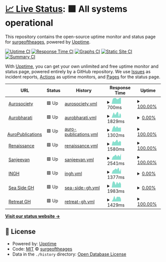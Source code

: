 # [📈 Live Status](https://surgeoftheages.github.io/sasup): <!--live status--> **🟩 All systems operational**

This repository contains the open-source uptime monitor and status page for [surgeoftheages](https://surgeoftheages.github.io/sasup), powered by [Upptime](https://github.com/upptime/upptime).

[![Uptime CI](https://github.com/surgeoftheages/sasup/workflows/Uptime%20CI/badge.svg)](https://github.com/surgeoftheages/sasup/actions?query=workflow%3A%22Uptime+CI%22)
[![Response Time CI](https://github.com/surgeoftheages/sasup/workflows/Response%20Time%20CI/badge.svg)](https://github.com/surgeoftheages/sasup/actions?query=workflow%3A%22Response+Time+CI%22)
[![Graphs CI](https://github.com/surgeoftheages/sasup/workflows/Graphs%20CI/badge.svg)](https://github.com/surgeoftheages/sasup/actions?query=workflow%3A%22Graphs+CI%22)
[![Static Site CI](https://github.com/surgeoftheages/sasup/workflows/Static%20Site%20CI/badge.svg)](https://github.com/surgeoftheages/sasup/actions?query=workflow%3A%22Static+Site+CI%22)
[![Summary CI](https://github.com/surgeoftheages/sasup/workflows/Summary%20CI/badge.svg)](https://github.com/surgeoftheages/sasup/actions?query=workflow%3A%22Summary+CI%22)

With [Upptime](https://upptime.js.org), you can get your own unlimited and free uptime monitor and status page, powered entirely by a GitHub repository. We use [Issues](https://github.com/surgeoftheages/sasup/issues) as incident reports, [Actions](https://github.com/surgeoftheages/sasup/actions) as uptime monitors, and [Pages](https://surgeoftheages.github.io/sasup) for the status page.

<!--start: status pages-->
<!-- This summary is generated by Upptime (https://github.com/upptime/upptime) -->
<!-- Do not edit this manually, your changes will be overwritten -->
<!-- prettier-ignore -->
| URL | Status | History | Response Time | Uptime |
| --- | ------ | ------- | ------------- | ------ |
| <img alt="" src="https://icons.duckduckgo.com/ip3/aurosociety.org.ico" height="13"> [Aurosociety](https://aurosociety.org) | 🟩 Up | [aurosociety.yml](https://github.com/surgeoftheages/sasup/commits/HEAD/history/aurosociety.yml) | <details><summary><img alt="Response time graph" src="./graphs/aurosociety/response-time-week.png" height="20"> 700ms</summary><br><a href="https://surgeoftheages.github.io/sasup/history/aurosociety"><img alt="Response time 800" src="https://img.shields.io/endpoint?url=https%3A%2F%2Fraw.githubusercontent.com%2Fsurgeoftheages%2Fsasup%2FHEAD%2Fapi%2Faurosociety%2Fresponse-time.json"></a><br><a href="https://surgeoftheages.github.io/sasup/history/aurosociety"><img alt="24-hour response time 701" src="https://img.shields.io/endpoint?url=https%3A%2F%2Fraw.githubusercontent.com%2Fsurgeoftheages%2Fsasup%2FHEAD%2Fapi%2Faurosociety%2Fresponse-time-day.json"></a><br><a href="https://surgeoftheages.github.io/sasup/history/aurosociety"><img alt="7-day response time 700" src="https://img.shields.io/endpoint?url=https%3A%2F%2Fraw.githubusercontent.com%2Fsurgeoftheages%2Fsasup%2FHEAD%2Fapi%2Faurosociety%2Fresponse-time-week.json"></a><br><a href="https://surgeoftheages.github.io/sasup/history/aurosociety"><img alt="30-day response time 721" src="https://img.shields.io/endpoint?url=https%3A%2F%2Fraw.githubusercontent.com%2Fsurgeoftheages%2Fsasup%2FHEAD%2Fapi%2Faurosociety%2Fresponse-time-month.json"></a><br><a href="https://surgeoftheages.github.io/sasup/history/aurosociety"><img alt="1-year response time 805" src="https://img.shields.io/endpoint?url=https%3A%2F%2Fraw.githubusercontent.com%2Fsurgeoftheages%2Fsasup%2FHEAD%2Fapi%2Faurosociety%2Fresponse-time-year.json"></a></details> | <details><summary><a href="https://surgeoftheages.github.io/sasup/history/aurosociety">100.00%</a></summary><a href="https://surgeoftheages.github.io/sasup/history/aurosociety"><img alt="All-time uptime 99.97%" src="https://img.shields.io/endpoint?url=https%3A%2F%2Fraw.githubusercontent.com%2Fsurgeoftheages%2Fsasup%2FHEAD%2Fapi%2Faurosociety%2Fuptime.json"></a><br><a href="https://surgeoftheages.github.io/sasup/history/aurosociety"><img alt="24-hour uptime 100.00%" src="https://img.shields.io/endpoint?url=https%3A%2F%2Fraw.githubusercontent.com%2Fsurgeoftheages%2Fsasup%2FHEAD%2Fapi%2Faurosociety%2Fuptime-day.json"></a><br><a href="https://surgeoftheages.github.io/sasup/history/aurosociety"><img alt="7-day uptime 100.00%" src="https://img.shields.io/endpoint?url=https%3A%2F%2Fraw.githubusercontent.com%2Fsurgeoftheages%2Fsasup%2FHEAD%2Fapi%2Faurosociety%2Fuptime-week.json"></a><br><a href="https://surgeoftheages.github.io/sasup/history/aurosociety"><img alt="30-day uptime 100.00%" src="https://img.shields.io/endpoint?url=https%3A%2F%2Fraw.githubusercontent.com%2Fsurgeoftheages%2Fsasup%2FHEAD%2Fapi%2Faurosociety%2Fuptime-month.json"></a><br><a href="https://surgeoftheages.github.io/sasup/history/aurosociety"><img alt="1-year uptime 99.99%" src="https://img.shields.io/endpoint?url=https%3A%2F%2Fraw.githubusercontent.com%2Fsurgeoftheages%2Fsasup%2FHEAD%2Fapi%2Faurosociety%2Fuptime-year.json"></a></details>
| <img alt="" src="https://icons.duckduckgo.com/ip3/aurobharati.in.ico" height="13"> [Aurobharati](https://aurobharati.in) | 🟩 Up | [aurobharati.yml](https://github.com/surgeoftheages/sasup/commits/HEAD/history/aurobharati.yml) | <details><summary><img alt="Response time graph" src="./graphs/aurobharati/response-time-week.png" height="20"> 1829ms</summary><br><a href="https://surgeoftheages.github.io/sasup/history/aurobharati"><img alt="Response time 1880" src="https://img.shields.io/endpoint?url=https%3A%2F%2Fraw.githubusercontent.com%2Fsurgeoftheages%2Fsasup%2FHEAD%2Fapi%2Faurobharati%2Fresponse-time.json"></a><br><a href="https://surgeoftheages.github.io/sasup/history/aurobharati"><img alt="24-hour response time 1878" src="https://img.shields.io/endpoint?url=https%3A%2F%2Fraw.githubusercontent.com%2Fsurgeoftheages%2Fsasup%2FHEAD%2Fapi%2Faurobharati%2Fresponse-time-day.json"></a><br><a href="https://surgeoftheages.github.io/sasup/history/aurobharati"><img alt="7-day response time 1829" src="https://img.shields.io/endpoint?url=https%3A%2F%2Fraw.githubusercontent.com%2Fsurgeoftheages%2Fsasup%2FHEAD%2Fapi%2Faurobharati%2Fresponse-time-week.json"></a><br><a href="https://surgeoftheages.github.io/sasup/history/aurobharati"><img alt="30-day response time 1866" src="https://img.shields.io/endpoint?url=https%3A%2F%2Fraw.githubusercontent.com%2Fsurgeoftheages%2Fsasup%2FHEAD%2Fapi%2Faurobharati%2Fresponse-time-month.json"></a><br><a href="https://surgeoftheages.github.io/sasup/history/aurobharati"><img alt="1-year response time 1860" src="https://img.shields.io/endpoint?url=https%3A%2F%2Fraw.githubusercontent.com%2Fsurgeoftheages%2Fsasup%2FHEAD%2Fapi%2Faurobharati%2Fresponse-time-year.json"></a></details> | <details><summary><a href="https://surgeoftheages.github.io/sasup/history/aurobharati">0.00%</a></summary><a href="https://surgeoftheages.github.io/sasup/history/aurobharati"><img alt="All-time uptime 92.95%" src="https://img.shields.io/endpoint?url=https%3A%2F%2Fraw.githubusercontent.com%2Fsurgeoftheages%2Fsasup%2FHEAD%2Fapi%2Faurobharati%2Fuptime.json"></a><br><a href="https://surgeoftheages.github.io/sasup/history/aurobharati"><img alt="24-hour uptime 0.00%" src="https://img.shields.io/endpoint?url=https%3A%2F%2Fraw.githubusercontent.com%2Fsurgeoftheages%2Fsasup%2FHEAD%2Fapi%2Faurobharati%2Fuptime-day.json"></a><br><a href="https://surgeoftheages.github.io/sasup/history/aurobharati"><img alt="7-day uptime 0.00%" src="https://img.shields.io/endpoint?url=https%3A%2F%2Fraw.githubusercontent.com%2Fsurgeoftheages%2Fsasup%2FHEAD%2Fapi%2Faurobharati%2Fuptime-week.json"></a><br><a href="https://surgeoftheages.github.io/sasup/history/aurobharati"><img alt="30-day uptime 0.00%" src="https://img.shields.io/endpoint?url=https%3A%2F%2Fraw.githubusercontent.com%2Fsurgeoftheages%2Fsasup%2FHEAD%2Fapi%2Faurobharati%2Fuptime-month.json"></a><br><a href="https://surgeoftheages.github.io/sasup/history/aurobharati"><img alt="1-year uptime 86.35%" src="https://img.shields.io/endpoint?url=https%3A%2F%2Fraw.githubusercontent.com%2Fsurgeoftheages%2Fsasup%2FHEAD%2Fapi%2Faurobharati%2Fuptime-year.json"></a></details>
| <img alt="" src="https://icons.duckduckgo.com/ip3/auropublications.org.ico" height="13"> [AuroPublications](https://auropublications.org) | 🟩 Up | [auro-publications.yml](https://github.com/surgeoftheages/sasup/commits/HEAD/history/auro-publications.yml) | <details><summary><img alt="Response time graph" src="./graphs/auro-publications/response-time-week.png" height="20"> 1302ms</summary><br><a href="https://surgeoftheages.github.io/sasup/history/auro-publications"><img alt="Response time 1508" src="https://img.shields.io/endpoint?url=https%3A%2F%2Fraw.githubusercontent.com%2Fsurgeoftheages%2Fsasup%2FHEAD%2Fapi%2Fauro-publications%2Fresponse-time.json"></a><br><a href="https://surgeoftheages.github.io/sasup/history/auro-publications"><img alt="24-hour response time 1587" src="https://img.shields.io/endpoint?url=https%3A%2F%2Fraw.githubusercontent.com%2Fsurgeoftheages%2Fsasup%2FHEAD%2Fapi%2Fauro-publications%2Fresponse-time-day.json"></a><br><a href="https://surgeoftheages.github.io/sasup/history/auro-publications"><img alt="7-day response time 1302" src="https://img.shields.io/endpoint?url=https%3A%2F%2Fraw.githubusercontent.com%2Fsurgeoftheages%2Fsasup%2FHEAD%2Fapi%2Fauro-publications%2Fresponse-time-week.json"></a><br><a href="https://surgeoftheages.github.io/sasup/history/auro-publications"><img alt="30-day response time 1445" src="https://img.shields.io/endpoint?url=https%3A%2F%2Fraw.githubusercontent.com%2Fsurgeoftheages%2Fsasup%2FHEAD%2Fapi%2Fauro-publications%2Fresponse-time-month.json"></a><br><a href="https://surgeoftheages.github.io/sasup/history/auro-publications"><img alt="1-year response time 1420" src="https://img.shields.io/endpoint?url=https%3A%2F%2Fraw.githubusercontent.com%2Fsurgeoftheages%2Fsasup%2FHEAD%2Fapi%2Fauro-publications%2Fresponse-time-year.json"></a></details> | <details><summary><a href="https://surgeoftheages.github.io/sasup/history/auro-publications">100.00%</a></summary><a href="https://surgeoftheages.github.io/sasup/history/auro-publications"><img alt="All-time uptime 99.93%" src="https://img.shields.io/endpoint?url=https%3A%2F%2Fraw.githubusercontent.com%2Fsurgeoftheages%2Fsasup%2FHEAD%2Fapi%2Fauro-publications%2Fuptime.json"></a><br><a href="https://surgeoftheages.github.io/sasup/history/auro-publications"><img alt="24-hour uptime 100.00%" src="https://img.shields.io/endpoint?url=https%3A%2F%2Fraw.githubusercontent.com%2Fsurgeoftheages%2Fsasup%2FHEAD%2Fapi%2Fauro-publications%2Fuptime-day.json"></a><br><a href="https://surgeoftheages.github.io/sasup/history/auro-publications"><img alt="7-day uptime 100.00%" src="https://img.shields.io/endpoint?url=https%3A%2F%2Fraw.githubusercontent.com%2Fsurgeoftheages%2Fsasup%2FHEAD%2Fapi%2Fauro-publications%2Fuptime-week.json"></a><br><a href="https://surgeoftheages.github.io/sasup/history/auro-publications"><img alt="30-day uptime 100.00%" src="https://img.shields.io/endpoint?url=https%3A%2F%2Fraw.githubusercontent.com%2Fsurgeoftheages%2Fsasup%2FHEAD%2Fapi%2Fauro-publications%2Fuptime-month.json"></a><br><a href="https://surgeoftheages.github.io/sasup/history/auro-publications"><img alt="1-year uptime 99.99%" src="https://img.shields.io/endpoint?url=https%3A%2F%2Fraw.githubusercontent.com%2Fsurgeoftheages%2Fsasup%2FHEAD%2Fapi%2Fauro-publications%2Fuptime-year.json"></a></details>
| <img alt="" src="https://icons.duckduckgo.com/ip3/journal.aurobharati.in.ico" height="13"> [Renaissance](https://journal.aurobharati.in) | 🟩 Up | [renaissance.yml](https://github.com/surgeoftheages/sasup/commits/HEAD/history/renaissance.yml) | <details><summary><img alt="Response time graph" src="./graphs/renaissance/response-time-week.png" height="20"> 1580ms</summary><br><a href="https://surgeoftheages.github.io/sasup/history/renaissance"><img alt="Response time 2170" src="https://img.shields.io/endpoint?url=https%3A%2F%2Fraw.githubusercontent.com%2Fsurgeoftheages%2Fsasup%2FHEAD%2Fapi%2Frenaissance%2Fresponse-time.json"></a><br><a href="https://surgeoftheages.github.io/sasup/history/renaissance"><img alt="24-hour response time 1277" src="https://img.shields.io/endpoint?url=https%3A%2F%2Fraw.githubusercontent.com%2Fsurgeoftheages%2Fsasup%2FHEAD%2Fapi%2Frenaissance%2Fresponse-time-day.json"></a><br><a href="https://surgeoftheages.github.io/sasup/history/renaissance"><img alt="7-day response time 1580" src="https://img.shields.io/endpoint?url=https%3A%2F%2Fraw.githubusercontent.com%2Fsurgeoftheages%2Fsasup%2FHEAD%2Fapi%2Frenaissance%2Fresponse-time-week.json"></a><br><a href="https://surgeoftheages.github.io/sasup/history/renaissance"><img alt="30-day response time 1585" src="https://img.shields.io/endpoint?url=https%3A%2F%2Fraw.githubusercontent.com%2Fsurgeoftheages%2Fsasup%2FHEAD%2Fapi%2Frenaissance%2Fresponse-time-month.json"></a><br><a href="https://surgeoftheages.github.io/sasup/history/renaissance"><img alt="1-year response time 2068" src="https://img.shields.io/endpoint?url=https%3A%2F%2Fraw.githubusercontent.com%2Fsurgeoftheages%2Fsasup%2FHEAD%2Fapi%2Frenaissance%2Fresponse-time-year.json"></a></details> | <details><summary><a href="https://surgeoftheages.github.io/sasup/history/renaissance">100.00%</a></summary><a href="https://surgeoftheages.github.io/sasup/history/renaissance"><img alt="All-time uptime 99.76%" src="https://img.shields.io/endpoint?url=https%3A%2F%2Fraw.githubusercontent.com%2Fsurgeoftheages%2Fsasup%2FHEAD%2Fapi%2Frenaissance%2Fuptime.json"></a><br><a href="https://surgeoftheages.github.io/sasup/history/renaissance"><img alt="24-hour uptime 100.00%" src="https://img.shields.io/endpoint?url=https%3A%2F%2Fraw.githubusercontent.com%2Fsurgeoftheages%2Fsasup%2FHEAD%2Fapi%2Frenaissance%2Fuptime-day.json"></a><br><a href="https://surgeoftheages.github.io/sasup/history/renaissance"><img alt="7-day uptime 100.00%" src="https://img.shields.io/endpoint?url=https%3A%2F%2Fraw.githubusercontent.com%2Fsurgeoftheages%2Fsasup%2FHEAD%2Fapi%2Frenaissance%2Fuptime-week.json"></a><br><a href="https://surgeoftheages.github.io/sasup/history/renaissance"><img alt="30-day uptime 100.00%" src="https://img.shields.io/endpoint?url=https%3A%2F%2Fraw.githubusercontent.com%2Fsurgeoftheages%2Fsasup%2FHEAD%2Fapi%2Frenaissance%2Fuptime-month.json"></a><br><a href="https://surgeoftheages.github.io/sasup/history/renaissance"><img alt="1-year uptime 99.85%" src="https://img.shields.io/endpoint?url=https%3A%2F%2Fraw.githubusercontent.com%2Fsurgeoftheages%2Fsasup%2FHEAD%2Fapi%2Frenaissance%2Fuptime-year.json"></a></details>
| <img alt="" src="https://icons.duckduckgo.com/ip3/sanjeevanpalliativecare.org.ico" height="13"> [Sanjeevan](https://sanjeevanpalliativecare.org/) | 🟩 Up | [sanjeevan.yml](https://github.com/surgeoftheages/sasup/commits/HEAD/history/sanjeevan.yml) | <details><summary><img alt="Response time graph" src="./graphs/sanjeevan/response-time-week.png" height="20"> 2541ms</summary><br><a href="https://surgeoftheages.github.io/sasup/history/sanjeevan"><img alt="Response time 2393" src="https://img.shields.io/endpoint?url=https%3A%2F%2Fraw.githubusercontent.com%2Fsurgeoftheages%2Fsasup%2FHEAD%2Fapi%2Fsanjeevan%2Fresponse-time.json"></a><br><a href="https://surgeoftheages.github.io/sasup/history/sanjeevan"><img alt="24-hour response time 3408" src="https://img.shields.io/endpoint?url=https%3A%2F%2Fraw.githubusercontent.com%2Fsurgeoftheages%2Fsasup%2FHEAD%2Fapi%2Fsanjeevan%2Fresponse-time-day.json"></a><br><a href="https://surgeoftheages.github.io/sasup/history/sanjeevan"><img alt="7-day response time 2541" src="https://img.shields.io/endpoint?url=https%3A%2F%2Fraw.githubusercontent.com%2Fsurgeoftheages%2Fsasup%2FHEAD%2Fapi%2Fsanjeevan%2Fresponse-time-week.json"></a><br><a href="https://surgeoftheages.github.io/sasup/history/sanjeevan"><img alt="30-day response time 2928" src="https://img.shields.io/endpoint?url=https%3A%2F%2Fraw.githubusercontent.com%2Fsurgeoftheages%2Fsasup%2FHEAD%2Fapi%2Fsanjeevan%2Fresponse-time-month.json"></a><br><a href="https://surgeoftheages.github.io/sasup/history/sanjeevan"><img alt="1-year response time 2401" src="https://img.shields.io/endpoint?url=https%3A%2F%2Fraw.githubusercontent.com%2Fsurgeoftheages%2Fsasup%2FHEAD%2Fapi%2Fsanjeevan%2Fresponse-time-year.json"></a></details> | <details><summary><a href="https://surgeoftheages.github.io/sasup/history/sanjeevan">100.00%</a></summary><a href="https://surgeoftheages.github.io/sasup/history/sanjeevan"><img alt="All-time uptime 92.60%" src="https://img.shields.io/endpoint?url=https%3A%2F%2Fraw.githubusercontent.com%2Fsurgeoftheages%2Fsasup%2FHEAD%2Fapi%2Fsanjeevan%2Fuptime.json"></a><br><a href="https://surgeoftheages.github.io/sasup/history/sanjeevan"><img alt="24-hour uptime 100.00%" src="https://img.shields.io/endpoint?url=https%3A%2F%2Fraw.githubusercontent.com%2Fsurgeoftheages%2Fsasup%2FHEAD%2Fapi%2Fsanjeevan%2Fuptime-day.json"></a><br><a href="https://surgeoftheages.github.io/sasup/history/sanjeevan"><img alt="7-day uptime 100.00%" src="https://img.shields.io/endpoint?url=https%3A%2F%2Fraw.githubusercontent.com%2Fsurgeoftheages%2Fsasup%2FHEAD%2Fapi%2Fsanjeevan%2Fuptime-week.json"></a><br><a href="https://surgeoftheages.github.io/sasup/history/sanjeevan"><img alt="30-day uptime 100.00%" src="https://img.shields.io/endpoint?url=https%3A%2F%2Fraw.githubusercontent.com%2Fsurgeoftheages%2Fsasup%2FHEAD%2Fapi%2Fsanjeevan%2Fuptime-month.json"></a><br><a href="https://surgeoftheages.github.io/sasup/history/sanjeevan"><img alt="1-year uptime 99.85%" src="https://img.shields.io/endpoint?url=https%3A%2F%2Fraw.githubusercontent.com%2Fsurgeoftheages%2Fsasup%2FHEAD%2Fapi%2Fsanjeevan%2Fuptime-year.json"></a></details>
| <img alt="" src="https://icons.duckduckgo.com/ip3/internationalgh.com.ico" height="13"> [INGH](https://internationalgh.com/) | 🟩 Up | [ingh.yml](https://github.com/surgeoftheages/sasup/commits/HEAD/history/ingh.yml) | <details><summary><img alt="Response time graph" src="./graphs/ingh/response-time-week.png" height="20"> 1377ms</summary><br><a href="https://surgeoftheages.github.io/sasup/history/ingh"><img alt="Response time 1771" src="https://img.shields.io/endpoint?url=https%3A%2F%2Fraw.githubusercontent.com%2Fsurgeoftheages%2Fsasup%2FHEAD%2Fapi%2Fingh%2Fresponse-time.json"></a><br><a href="https://surgeoftheages.github.io/sasup/history/ingh"><img alt="24-hour response time 1368" src="https://img.shields.io/endpoint?url=https%3A%2F%2Fraw.githubusercontent.com%2Fsurgeoftheages%2Fsasup%2FHEAD%2Fapi%2Fingh%2Fresponse-time-day.json"></a><br><a href="https://surgeoftheages.github.io/sasup/history/ingh"><img alt="7-day response time 1377" src="https://img.shields.io/endpoint?url=https%3A%2F%2Fraw.githubusercontent.com%2Fsurgeoftheages%2Fsasup%2FHEAD%2Fapi%2Fingh%2Fresponse-time-week.json"></a><br><a href="https://surgeoftheages.github.io/sasup/history/ingh"><img alt="30-day response time 1882" src="https://img.shields.io/endpoint?url=https%3A%2F%2Fraw.githubusercontent.com%2Fsurgeoftheages%2Fsasup%2FHEAD%2Fapi%2Fingh%2Fresponse-time-month.json"></a><br><a href="https://surgeoftheages.github.io/sasup/history/ingh"><img alt="1-year response time 1730" src="https://img.shields.io/endpoint?url=https%3A%2F%2Fraw.githubusercontent.com%2Fsurgeoftheages%2Fsasup%2FHEAD%2Fapi%2Fingh%2Fresponse-time-year.json"></a></details> | <details><summary><a href="https://surgeoftheages.github.io/sasup/history/ingh">0.00%</a></summary><a href="https://surgeoftheages.github.io/sasup/history/ingh"><img alt="All-time uptime 94.65%" src="https://img.shields.io/endpoint?url=https%3A%2F%2Fraw.githubusercontent.com%2Fsurgeoftheages%2Fsasup%2FHEAD%2Fapi%2Fingh%2Fuptime.json"></a><br><a href="https://surgeoftheages.github.io/sasup/history/ingh"><img alt="24-hour uptime 0.00%" src="https://img.shields.io/endpoint?url=https%3A%2F%2Fraw.githubusercontent.com%2Fsurgeoftheages%2Fsasup%2FHEAD%2Fapi%2Fingh%2Fuptime-day.json"></a><br><a href="https://surgeoftheages.github.io/sasup/history/ingh"><img alt="7-day uptime 0.00%" src="https://img.shields.io/endpoint?url=https%3A%2F%2Fraw.githubusercontent.com%2Fsurgeoftheages%2Fsasup%2FHEAD%2Fapi%2Fingh%2Fuptime-week.json"></a><br><a href="https://surgeoftheages.github.io/sasup/history/ingh"><img alt="30-day uptime 0.00%" src="https://img.shields.io/endpoint?url=https%3A%2F%2Fraw.githubusercontent.com%2Fsurgeoftheages%2Fsasup%2FHEAD%2Fapi%2Fingh%2Fuptime-month.json"></a><br><a href="https://surgeoftheages.github.io/sasup/history/ingh"><img alt="1-year uptime 89.62%" src="https://img.shields.io/endpoint?url=https%3A%2F%2Fraw.githubusercontent.com%2Fsurgeoftheages%2Fsasup%2FHEAD%2Fapi%2Fingh%2Fuptime-year.json"></a></details>
| <img alt="" src="https://icons.duckduckgo.com/ip3/seasidegh.com.ico" height="13"> [Sea Side GH](https://seasidegh.com/) | 🟩 Up | [sea-side-gh.yml](https://github.com/surgeoftheages/sasup/commits/HEAD/history/sea-side-gh.yml) | <details><summary><img alt="Response time graph" src="./graphs/sea-side-gh/response-time-week.png" height="20"> 1983ms</summary><br><a href="https://surgeoftheages.github.io/sasup/history/sea-side-gh"><img alt="Response time 1785" src="https://img.shields.io/endpoint?url=https%3A%2F%2Fraw.githubusercontent.com%2Fsurgeoftheages%2Fsasup%2FHEAD%2Fapi%2Fsea-side-gh%2Fresponse-time.json"></a><br><a href="https://surgeoftheages.github.io/sasup/history/sea-side-gh"><img alt="24-hour response time 1276" src="https://img.shields.io/endpoint?url=https%3A%2F%2Fraw.githubusercontent.com%2Fsurgeoftheages%2Fsasup%2FHEAD%2Fapi%2Fsea-side-gh%2Fresponse-time-day.json"></a><br><a href="https://surgeoftheages.github.io/sasup/history/sea-side-gh"><img alt="7-day response time 1983" src="https://img.shields.io/endpoint?url=https%3A%2F%2Fraw.githubusercontent.com%2Fsurgeoftheages%2Fsasup%2FHEAD%2Fapi%2Fsea-side-gh%2Fresponse-time-week.json"></a><br><a href="https://surgeoftheages.github.io/sasup/history/sea-side-gh"><img alt="30-day response time 2119" src="https://img.shields.io/endpoint?url=https%3A%2F%2Fraw.githubusercontent.com%2Fsurgeoftheages%2Fsasup%2FHEAD%2Fapi%2Fsea-side-gh%2Fresponse-time-month.json"></a><br><a href="https://surgeoftheages.github.io/sasup/history/sea-side-gh"><img alt="1-year response time 1644" src="https://img.shields.io/endpoint?url=https%3A%2F%2Fraw.githubusercontent.com%2Fsurgeoftheages%2Fsasup%2FHEAD%2Fapi%2Fsea-side-gh%2Fresponse-time-year.json"></a></details> | <details><summary><a href="https://surgeoftheages.github.io/sasup/history/sea-side-gh">0.00%</a></summary><a href="https://surgeoftheages.github.io/sasup/history/sea-side-gh"><img alt="All-time uptime 94.67%" src="https://img.shields.io/endpoint?url=https%3A%2F%2Fraw.githubusercontent.com%2Fsurgeoftheages%2Fsasup%2FHEAD%2Fapi%2Fsea-side-gh%2Fuptime.json"></a><br><a href="https://surgeoftheages.github.io/sasup/history/sea-side-gh"><img alt="24-hour uptime 0.00%" src="https://img.shields.io/endpoint?url=https%3A%2F%2Fraw.githubusercontent.com%2Fsurgeoftheages%2Fsasup%2FHEAD%2Fapi%2Fsea-side-gh%2Fuptime-day.json"></a><br><a href="https://surgeoftheages.github.io/sasup/history/sea-side-gh"><img alt="7-day uptime 0.00%" src="https://img.shields.io/endpoint?url=https%3A%2F%2Fraw.githubusercontent.com%2Fsurgeoftheages%2Fsasup%2FHEAD%2Fapi%2Fsea-side-gh%2Fuptime-week.json"></a><br><a href="https://surgeoftheages.github.io/sasup/history/sea-side-gh"><img alt="30-day uptime 0.00%" src="https://img.shields.io/endpoint?url=https%3A%2F%2Fraw.githubusercontent.com%2Fsurgeoftheages%2Fsasup%2FHEAD%2Fapi%2Fsea-side-gh%2Fuptime-month.json"></a><br><a href="https://surgeoftheages.github.io/sasup/history/sea-side-gh"><img alt="1-year uptime 89.66%" src="https://img.shields.io/endpoint?url=https%3A%2F%2Fraw.githubusercontent.com%2Fsurgeoftheages%2Fsasup%2FHEAD%2Fapi%2Fsea-side-gh%2Fuptime-year.json"></a></details>
| <img alt="" src="https://icons.duckduckgo.com/ip3/theretreatgh.com.ico" height="13"> [Retreat GH](http://theretreatgh.com/) | 🟩 Up | [retreat-gh.yml](https://github.com/surgeoftheages/sasup/commits/HEAD/history/retreat-gh.yml) | <details><summary><img alt="Response time graph" src="./graphs/retreat-gh/response-time-week.png" height="20"> 1429ms</summary><br><a href="https://surgeoftheages.github.io/sasup/history/retreat-gh"><img alt="Response time 2163" src="https://img.shields.io/endpoint?url=https%3A%2F%2Fraw.githubusercontent.com%2Fsurgeoftheages%2Fsasup%2FHEAD%2Fapi%2Fretreat-gh%2Fresponse-time.json"></a><br><a href="https://surgeoftheages.github.io/sasup/history/retreat-gh"><img alt="24-hour response time 734" src="https://img.shields.io/endpoint?url=https%3A%2F%2Fraw.githubusercontent.com%2Fsurgeoftheages%2Fsasup%2FHEAD%2Fapi%2Fretreat-gh%2Fresponse-time-day.json"></a><br><a href="https://surgeoftheages.github.io/sasup/history/retreat-gh"><img alt="7-day response time 1429" src="https://img.shields.io/endpoint?url=https%3A%2F%2Fraw.githubusercontent.com%2Fsurgeoftheages%2Fsasup%2FHEAD%2Fapi%2Fretreat-gh%2Fresponse-time-week.json"></a><br><a href="https://surgeoftheages.github.io/sasup/history/retreat-gh"><img alt="30-day response time 1604" src="https://img.shields.io/endpoint?url=https%3A%2F%2Fraw.githubusercontent.com%2Fsurgeoftheages%2Fsasup%2FHEAD%2Fapi%2Fretreat-gh%2Fresponse-time-month.json"></a><br><a href="https://surgeoftheages.github.io/sasup/history/retreat-gh"><img alt="1-year response time 1993" src="https://img.shields.io/endpoint?url=https%3A%2F%2Fraw.githubusercontent.com%2Fsurgeoftheages%2Fsasup%2FHEAD%2Fapi%2Fretreat-gh%2Fresponse-time-year.json"></a></details> | <details><summary><a href="https://surgeoftheages.github.io/sasup/history/retreat-gh">100.00%</a></summary><a href="https://surgeoftheages.github.io/sasup/history/retreat-gh"><img alt="All-time uptime 99.72%" src="https://img.shields.io/endpoint?url=https%3A%2F%2Fraw.githubusercontent.com%2Fsurgeoftheages%2Fsasup%2FHEAD%2Fapi%2Fretreat-gh%2Fuptime.json"></a><br><a href="https://surgeoftheages.github.io/sasup/history/retreat-gh"><img alt="24-hour uptime 100.00%" src="https://img.shields.io/endpoint?url=https%3A%2F%2Fraw.githubusercontent.com%2Fsurgeoftheages%2Fsasup%2FHEAD%2Fapi%2Fretreat-gh%2Fuptime-day.json"></a><br><a href="https://surgeoftheages.github.io/sasup/history/retreat-gh"><img alt="7-day uptime 100.00%" src="https://img.shields.io/endpoint?url=https%3A%2F%2Fraw.githubusercontent.com%2Fsurgeoftheages%2Fsasup%2FHEAD%2Fapi%2Fretreat-gh%2Fuptime-week.json"></a><br><a href="https://surgeoftheages.github.io/sasup/history/retreat-gh"><img alt="30-day uptime 100.00%" src="https://img.shields.io/endpoint?url=https%3A%2F%2Fraw.githubusercontent.com%2Fsurgeoftheages%2Fsasup%2FHEAD%2Fapi%2Fretreat-gh%2Fuptime-month.json"></a><br><a href="https://surgeoftheages.github.io/sasup/history/retreat-gh"><img alt="1-year uptime 100.00%" src="https://img.shields.io/endpoint?url=https%3A%2F%2Fraw.githubusercontent.com%2Fsurgeoftheages%2Fsasup%2FHEAD%2Fapi%2Fretreat-gh%2Fuptime-year.json"></a></details>

<!--end: status pages-->

[**Visit our status website →**](https://surgeoftheages.github.io/sasup)

## 📄 License

- Powered by: [Upptime](https://github.com/upptime/upptime)
- Code: [MIT](./LICENSE) © [surgeoftheages](https://surgeoftheages.github.io/sasup)
- Data in the `./history` directory: [Open Database License](https://opendatacommons.org/licenses/odbl/1-0/)
